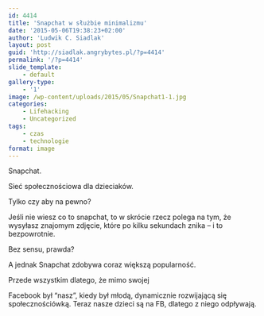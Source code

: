 ```yaml
---
id: 4414
title: 'Snapchat w służbie minimalizmu'
date: '2015-05-06T19:38:23+02:00'
author: 'Ludwik C. Siadlak'
layout: post
guid: 'http://siadlak.angrybytes.pl/?p=4414'
permalink: '/?p=4414'
slide_template:
    - default
gallery-type:
    - '1'
image: /wp-content/uploads/2015/05/Snapchat1-1.jpg
categories:
    - Lifehacking
    - Uncategorized
tags:
    - czas
    - technologie
format: image
---
```


Snapchat.

Sieć społecznościowa dla dzieciaków.

Tylko czy aby na pewno?

Jeśli nie wiesz co to snapchat, to w skrócie rzecz polega na tym, że wysyłasz znajomym zdjęcie, które po kilku sekundach znika – i to bezpowrotnie.

Bez sensu, prawda?

A jednak Snapchat zdobywa coraz większą popularność.

Przede wszystkim dlatego, że mimo swojej

Facebook był “nasz”, kiedy był młodą, dynamicznie rozwijającą się społecznościówką. Teraz nasze dzieci są na FB, dlatego z niego odpływają.